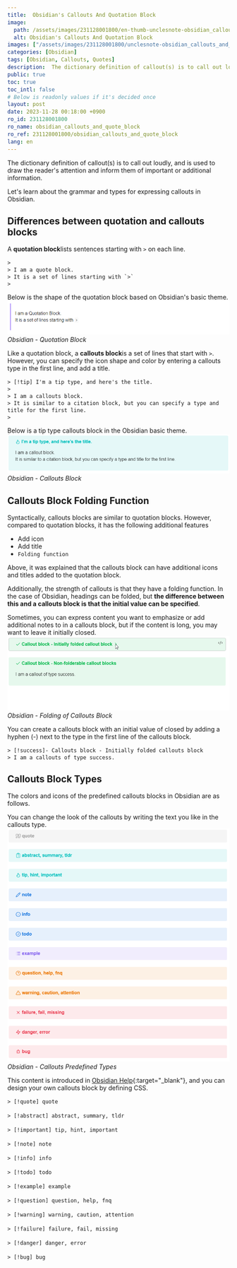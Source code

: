 ```yaml
---
title:  Obsidian's Callouts And Quotation Block
image:
  path: /assets/images/231128001800/en-thumb-unclesnote-obsidian_callouts_and_quote_block.png
  alt: Obsidian's Callouts And Quotation Block
images: ["/assets/images/231128001800/unclesnote-obsidian_callouts_and_quote_block-obsidian-quotation_block.png", "/assets/images/231128001800/unclesnote-obsidian_callouts_and_quote_block-obsidian-callouts_block.png", "/assets/images/231128001800/unclesnote-obsidian_callouts_and_quote_block-obsidian-folding_of_callouts_block.gif", "/assets/images/231128001800/unclesnote-obsidian_callouts_and_quote_block-obsidian-callouts_predefined_types.png"]
categories: [Obsidian]
tags: [Obsidian, Callouts, Quotes]
description:  The dictionary definition of callout(s) is to call out loudly, and is used to draw the reader's attention and inform them of important or additional
public: true
toc: true
toc_intl: false
# Below is readonly values if it's decided once
layout: post
date: 2023-11-28 00:18:00 +0900
ro_id: 231128001800
ro_name: obsidian_callouts_and_quote_block
ro_ref: 231128001800/obsidian_callouts_and_quote_block
lang: en
---
```

The dictionary definition of callout(s) is to call out loudly, and is used to draw the reader's attention and inform them of important or additional information.  

Let's learn about the grammar and types for expressing callouts in Obsidian.  
## Differences between quotation and callouts blocks
A **quotation block**lists sentences starting with `>` on each line.  

```
> 
> I am a quote block.
> It is a set of lines starting with `>`
> 
```
Below is the shape of the quotation block based on Obsidian's basic theme.  
![Obsidian - Quotation Block](/assets/images/231128001800/unclesnote-obsidian_callouts_and_quote_block-obsidian-quotation_block.png)
_Obsidian - Quotation Block_

Like a quotation block, a **callouts block**is a set of lines that start with `>`. However, you can specify the icon shape and color by entering a callouts type in the first line, and add a title.  

```
> [!tip] I'm a tip type, and here's the title.
> 
> I am a callouts block. 
> It is similar to a citation block, but you can specify a type and title for the first line.
> 
```
Below is a tip type callouts block in the Obsidian basic theme.  
![Obsidian - Callouts Block](/assets/images/231128001800/unclesnote-obsidian_callouts_and_quote_block-obsidian-callouts_block.png)
_Obsidian - Callouts Block_

## Callouts Block Folding Function
Syntactically, callouts blocks are similar to quotation blocks. However, compared to quotation blocks, it has the following additional features  
- Add icon
- Add title
- `Folding function`

Above, it was explained that the callouts block can have additional icons and titles added to the quotation block.  

Additionally, the strength of callouts is that they have a folding function. In the case of Obsidian, headings can be folded, but **the difference between this and a callouts block is that the initial value can be specified**.  

Sometimes, you can express content you want to emphasize or add additional notes to in a callouts block, but if the content is long, you may want to leave it initially closed.  
![Obsidian - Folding of Callouts Block](/assets/images/231128001800/unclesnote-obsidian_callouts_and_quote_block-obsidian-folding_of_callouts_block.gif)
_Obsidian - Folding of Callouts Block_

You can create a callouts block with an initial value of closed by adding a hyphen (-) next to the type in the first line of the callouts block.  

```
> [!success]- Callouts block - Initially folded callouts block
> I am a callouts of type success.
```
## Callouts Block Types
The colors and icons of the predefined callouts blocks in Obsidian are as follows.  

You can change the look of the callouts by writing the text you like in the callouts type.  
![Obsidian - Callouts Predefined Types](/assets/images/231128001800/unclesnote-obsidian_callouts_and_quote_block-obsidian-callouts_predefined_types.png)
_Obsidian - Callouts Predefined Types_

This content is introduced in [Obsidian Help](https://help.obsidian.md/Editing+and+formatting/Callouts){:target="_blank"}, and you can design your own callouts block by defining CSS.  

```
> [!quote] quote

> [!abstract] abstract, summary, tldr

> [!important] tip, hint, important

> [!note] note

> [!info] info

> [!todo] todo

> [!example] example

> [!question] question, help, fnq

> [!warning] warning, caution, attention

> [!failure] failure, fail, missing

> [!danger] danger, error

> [!bug] bug
```

